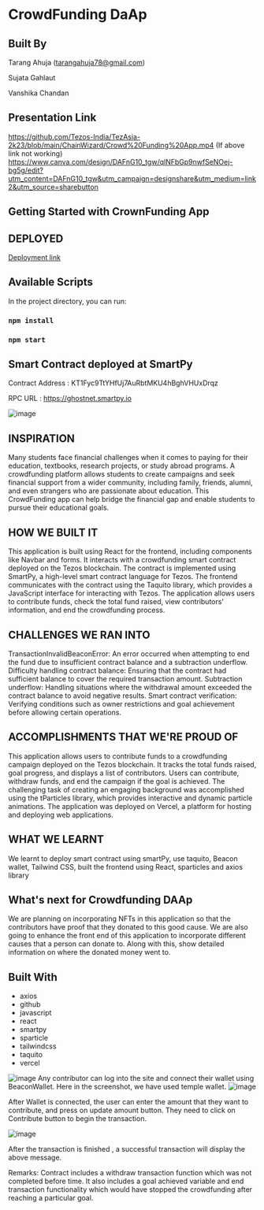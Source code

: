 # CrowdFunding DaAp
## Built By
Tarang Ahuja (tarangahuja78@gmail.com)

Sujata Gahlaut

Vanshika Chandan


## Presentation Link
https://github.com/Tezos-India/TezAsia-2k23/blob/main/ChainWizard/Crowd%20Funding%20App.mp4
(If above link not working)
https://www.canva.com/design/DAFnG10_tgw/qlNFbGp9nwfSeNOej-bg5g/edit?utm_content=DAFnG10_tgw&utm_campaign=designshare&utm_medium=link2&utm_source=sharebutton

## Getting Started with CrownFunding App

## DEPLOYED 
[Deployment link](https://crowd-funding-by-1t7aua7a1-stv-crowdfund.vercel.app/)

## Available Scripts

In the project directory, you can run:

### `npm install`
### `npm start`

## Smart Contract deployed at SmartPy

Contract Address : KT1Fyc9TtYHfUj7AuRbtMKU4hBghVHUxDrqz

RPC URL : https://ghostnet.smartpy.io

![image](https://github.com/Blockchain-BY-STV/CrowdFunding/assets/128304440/6494c5be-650c-4940-975c-fc3bed6902cc)


## INSPIRATION
Many students face financial challenges when it comes to paying for their education, textbooks, research projects, or study abroad programs. A crowdfunding platform allows students to create campaigns and seek financial support from a wider community, including family, friends, alumni, and even strangers who are passionate about education. This CrowdFunding app can help bridge the financial gap and enable students to pursue their educational goals.

## HOW WE BUILT IT
This application is built using React for the frontend, including components like Navbar and forms. It interacts with a crowdfunding smart contract deployed on the Tezos blockchain. The contract is implemented using SmartPy, a high-level smart contract language for Tezos. The frontend communicates with the contract using the Taquito library, which provides a JavaScript interface for interacting with Tezos. The application allows users to contribute funds, check the total fund raised, view contributors' information, and end the crowdfunding process.

## CHALLENGES WE RAN INTO
TransactionInvalidBeaconError: An error occurred when attempting to end the fund due to insufficient contract balance and a subtraction underflow. Difficulty handling contract balance: Ensuring that the contract had sufficient balance to cover the required transaction amount. Subtraction underflow: Handling situations where the withdrawal amount exceeded the contract balance to avoid negative results. Smart contract verification: Verifying conditions such as owner restrictions and goal achievement before allowing certain operations.

## ACCOMPLISHMENTS THAT WE'RE PROUD OF
This application allows users to contribute funds to a crowdfunding campaign deployed on the Tezos blockchain. It tracks the total funds raised, goal progress, and displays a list of contributors. Users can contribute, withdraw funds, and end the campaign if the goal is achieved. The challenging task of creating an engaging background was accomplished using the tParticles library, which provides interactive and dynamic particle animations. The application was deployed on Vercel, a platform for hosting and deploying web applications.

## WHAT WE LEARNT
We learnt to deploy smart contract using smartPy, use taquito, Beacon wallet, Tailwind CSS, built the frontend using React, sparticles and axios library

## What's next for Crowdfunding DAAp
We are planning on incorporating NFTs in this application so that the contributors have proof that they donated to this good cause. We are also going to enhance the front end of this application to incorporate different causes that a person can donate to. Along with this, show detailed information on where the donated money went to.

## Built With
- axios
- github
- javascript
- react
- smartpy
- sparticle
- tailwindcss
- taquito
- vercel


![image](https://github.com/Blockchain-BY-STV/CrowdFunding/assets/94349122/2c42755a-faaa-4a10-92b5-de79f3ffdb45)
Any contributor can log into the site and connect their wallet using BeaconWallet. Here in the screenshot, we have used temple wallet. 
![image](https://github.com/Blockchain-BY-STV/CrowdFunding/assets/128304440/64b94eab-7d06-4425-85a3-afb8763a1896)


After Wallet is connected, the user can enter the amount that they want to contribute, and press  on update amount button. They need to click on Contribute button to begin the transaction.

![image](https://github.com/Blockchain-BY-STV/CrowdFunding/assets/128304440/a6dd9028-35ca-4210-b4ea-d2d7b6a7c1ee)


After the transaction is finished , a successful transaction will display the above message.

Remarks:
Contract includes a withdraw transaction function which was not completed before time.
It also includes a goal achieved variable and end transaction functionality which would have stopped the crowdfunding after reaching a particular goal.   

